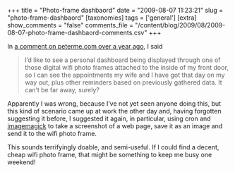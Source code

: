 +++
title = "Photo-frame dashbaord"
date = "2009-08-07 11:23:21"
slug = "photo-frame-dashbaord"
[taxonomies]
tags = ['general']
[extra]
show_comments = "false"
comments_file = "/content/blog/2009/08/2009-08-07-photo-frame-dashbaord-comments.csv"
+++

In [a comment on peterme.com over a year ago](http://www.peterme.com/?p=678&cpage=1#comment-137749), I said

> I’d like to see a personal dashboard being displayed through one of those digital wifi photo frames attached to the inside of my front door, so I can see the appointments my wife and I have got that day on my way out, plus other reminders based on previously gathered data. It can’t be far away, surely?

Apparently I was wrong, because I’ve not yet seen anyone doing this, but this kind of scenario came up at work the other day and, having forgotten suggesting it before, I suggested it again, in particular, using cron and [imagemagick](http://www.imagemagick.org/script/index.php) to take a screenshot of a web page, save it as an image and send it to the wifi photo frame.

This sounds terrifyingly doable, and semi-useful. If I could find a decent, cheap wifi photo frame, that might be something to keep me busy one weekend!
